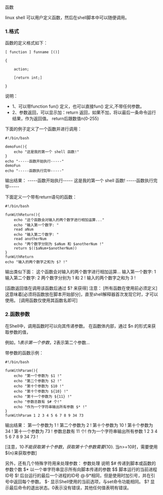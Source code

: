 函数


linux shell 可以用户定义函数，然后在shell脚本中可以随便调用。

### 1.格式
函数的定义格式如下：
```shell script
[ function ] funname [()]

{

    action;

    [return int;]

}
```
说明：
* 1、可以带function fun() 定义，也可以直接fun() 定义,不带任何参数。
* 2、参数返回，可以显示加：return 返回，如果不加，将以最后一条命令运行结果，作为返回值。 return后跟数值n(0-255)


下面的例子定义了一个函数并进行调用：
```shell script
#!/bin/bash

demoFun(){
    echo "这是我的第一个 shell 函数!"
}
echo "-----函数开始执行-----"
demoFun
echo "-----函数执行完毕-----"
```
输出结果：
-----函数开始执行-----
这是我的第一个 shell 函数!
-----函数执行完毕-----


下面定义一个带有return语句的函数：
```shell script
#!/bin/bash

funWithReturn(){
    echo "这个函数会对输入的两个数字进行相加运算..."
    echo "输入第一个数字: "
    read aNum
    echo "输入第二个数字: "
    read anotherNum
    echo "两个数字分别为 $aNum 和 $anotherNum !"
    return $(($aNum+$anotherNum))
}
funWithReturn
echo "输入的两个数字之和为 $? !"
```
输出类似下面：
这个函数会对输入的两个数字进行相加运算...
输入第一个数字: 
1
输入第二个数字: 
2
两个数字分别为 1 和 2 !
输入的两个数字之和为 3 !

[函数返回值在调用该函数后通过 $? 来获得]
注意：
[所有函数在使用前必须定义]
这意味着[必须将函数放在脚本开始部分]，直至shell解释器首次发现它时，才可以使用。
[调用函数仅使用其函数名即可]



### 2.函数参数
在Shell中，调用函数时可以向其传递参数。
在函数体内部，通过 $n 的形式来获取参数的值，

例如，$1表示第一个参数，$2表示第二个参数...

带参数的函数示例：
```shell script
#!/bin/bash

funWithParam(){
    echo "第一个参数为 $1 !"
    echo "第二个参数为 $2 !"
    echo "第十个参数为 $10 !"
    echo "第十个参数为 ${10} !"
    echo "第十一个参数为 ${11} !"
    echo "参数总数有 $# 个!"
    echo "作为一个字符串输出所有参数 $* !"
}
funWithParam 1 2 3 4 5 6 7 8 9 34 73
```
输出结果：
第一个参数为 1 !
第二个参数为 2 !
第十个参数为 10 !
第十个参数为 34 !
第十一个参数为 73 !
参数总数有 11 个!
作为一个字符串输出所有参数 1 2 3 4 5 6 7 8 9 34 73 !

[注意，$10 不能获取第十个参数，获取第十个参数需要${10}. 当n>=10时，需要使用${n}来获取参数]

另外，还有几个特殊字符用来处理参数：
参数处理	说明
$#	    传递到脚本或函数的参数个数
$*	    以一个单字符串显示所有向脚本传递的参数
$$	    脚本运行的当前进程ID号
$!	    后台运行的最后一个进程的ID号
$@	    与$*相同，但是使用时加引号，并在引号中返回每个参数。
$-	    显示Shell使用的当前选项，与set命令功能相同。
$?	    显示最后命令的退出状态。0表示没有错误，其他任何值表明有错误。